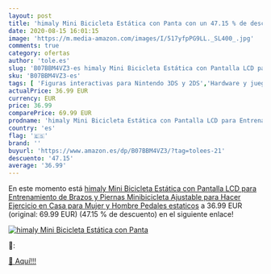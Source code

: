 ```yaml
---
layout: post
title: 'himaly Mini Bicicleta Estática con Panta con un 47.15 % de descuento'
date: 2020-08-15 16:01:15
image: 'https://m.media-amazon.com/images/I/517yfpPG9LL._SL400_.jpg'
comments: true
category: ofertas
author: 'tole.es'
slug: 'B07BBM4VZ3-es himaly Mini Bicicleta Estática con Pantalla LCD para...'
sku: 'B07BBM4VZ3-es'
tags: [ 'Figuras interactivas para Nintendo 3DS y 2DS','Hardware y juegos para Nintendo 3DS y 2DS','Hardware y juegos para Nintendo Switch','Juego de mesa','Juegos de estrategia','Juegos de tablero','Juegos para Nintendo Switch','Juegos y accesorios para juegos','Juguetes','Juguetes y juegos','Muñecas bebé','Muñecas y accesorios','Sistemas precursores y micro consolas','Videojuegos','bicicleta', ]
actualPrice: 36.99 EUR
currency: EUR
price: 36.99
comparePrice: 69.99 EUR
prodname: 'himaly Mini Bicicleta Estática con Pantalla LCD para Entrenamiento de Brazos y Piernas Minibicicleta Ajustable para Hacer Ejercicio en Casa para Mujer y Hombre  Pedales estaticos'
country: 'es'
flag: '🇪🇸'
brand: ''
buyurl: 'https://www.amazon.es/dp/B07BBM4VZ3/?tag=tolees-21'
descuento: '47.15'
average: '36.99'
---
```


En este momento está [himaly Mini Bicicleta Estática con Pantalla LCD para Entrenamiento de Brazos y Piernas Minibicicleta Ajustable para Hacer Ejercicio en Casa para Mujer y Hombre  Pedales estaticos](https://www.amazon.es/dp/B07BBM4VZ3/?tag=tolees-21) a 36.99 EUR (original: 69.99 EUR) (47.15 %  de descuento) en el siguiente enlace!

[![himaly Mini Bicicleta Estática con Panta](https://m.media-amazon.com/images/I/517yfpPG9LL._SL400_.jpg)](https://www.amazon.es/dp/B07BBM4VZ3/?tag=tolees-21)

🔎:


[🛒 Aquí!!!](https://www.amazon.es/dp/B07BBM4VZ3/?tag=tolees-21)
